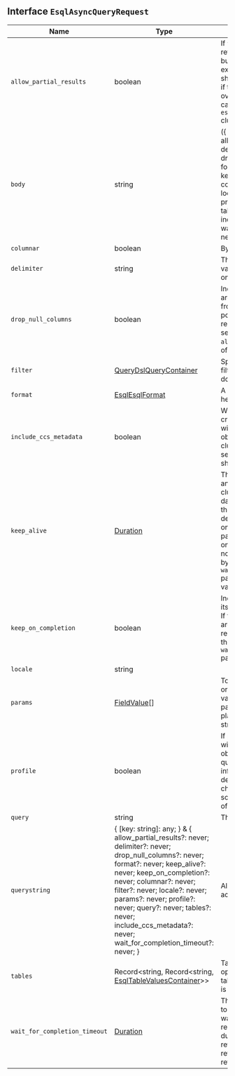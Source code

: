 ## Interface `EsqlAsyncQueryRequest`

| Name | Type | Description |
| - | - | - |
| `allow_partial_results` | boolean | If `true`, partial results will be returned if there are shard failures, but the query can continue to execute on other clusters and shards. If `false`, the query will fail if there are any failures. To override the default behavior, you can set the `esql.query.allow_partial_results` cluster setting to `false`. |
| `body` | string | ({ [key: string]: any; } & { allow_partial_results?: never; delimiter?: never; drop_null_columns?: never; format?: never; keep_alive?: never; keep_on_completion?: never; columnar?: never; filter?: never; locale?: never; params?: never; profile?: never; query?: never; tables?: never; include_ccs_metadata?: never; wait_for_completion_timeout?: never; }) | All values in `body` will be added to the request body. |
| `columnar` | boolean | By default, ES|QL returns results as rows. For example, FROM returns each individual document as one row. For the JSON, YAML, CBOR and smile formats, ES|QL can return the results in a columnar fashion where one row represents all the values of a certain column in the results. |
| `delimiter` | string | The character to use between values within a CSV row. It is valid only for the CSV format. |
| `drop_null_columns` | boolean | Indicates whether columns that are entirely `null` will be removed from the `columns` and `values` portion of the results. If `true`, the response will include an extra section under the name `all_columns` which has the name of all the columns. |
| `filter` | [QueryDslQueryContainer](./QueryDslQueryContainer.md) | Specify a Query DSL query in the filter parameter to filter the set of documents that an ES|QL query runs on. |
| `format` | [EsqlEsqlFormat](./EsqlEsqlFormat.md) | A short version of the Accept header, for example `json` or `yaml`. |
| `include_ccs_metadata` | boolean | When set to `true` and performing a cross-cluster query, the response will include an extra `_clusters` object with information about the clusters that participated in the search along with info such as shards count. |
| `keep_alive` | [Duration](./Duration.md) | The period for which the query and its results are stored in the cluster. The default period is five days. When this period expires, the query and its results are deleted, even if the query is still ongoing. If the `keep_on_completion` parameter is false, Elasticsearch only stores async queries that do not complete within the period set by the `wait_for_completion_timeout` parameter, regardless of this value. |
| `keep_on_completion` | boolean | Indicates whether the query and its results are stored in the cluster. If false, the query and its results are stored in the cluster only if the request does not complete during the period set by the `wait_for_completion_timeout` parameter. |
| `locale` | string | &nbsp; |
| `params` | [FieldValue](./FieldValue.md)[] | To avoid any attempts of hacking or code injection, extract the values in a separate list of parameters. Use question mark placeholders (?) in the query string for each of the parameters. |
| `profile` | boolean | If provided and `true` the response will include an extra `profile` object with information on how the query was executed. This information is for human debugging and its format can change at any time but it can give some insight into the performance of each part of the query. |
| `query` | string | The ES|QL query API accepts an ES|QL query string in the query parameter, runs it, and returns the results. |
| `querystring` | { [key: string]: any; } & { allow_partial_results?: never; delimiter?: never; drop_null_columns?: never; format?: never; keep_alive?: never; keep_on_completion?: never; columnar?: never; filter?: never; locale?: never; params?: never; profile?: never; query?: never; tables?: never; include_ccs_metadata?: never; wait_for_completion_timeout?: never; } | All values in `querystring` will be added to the request querystring. |
| `tables` | Record<string, Record<string, [EsqlTableValuesContainer](./EsqlTableValuesContainer.md)>> | Tables to use with the LOOKUP operation. The top level key is the table name and the next level key is the column name. |
| `wait_for_completion_timeout` | [Duration](./Duration.md) | The period to wait for the request to finish. By default, the request waits for 1 second for the query results. If the query completes during this period, results are returned Otherwise, a query ID is returned that can later be used to retrieve the results. |
